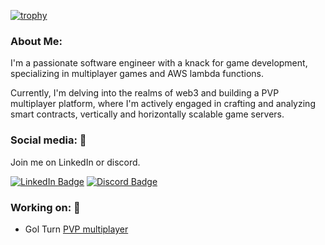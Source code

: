 [![trophy](https://github-profile-trophy.vercel.app/?username=mnkrana&title=Stars,Followers,Commits,Repositories,MultipleLang&theme=onedark)](https://github.com/ryo-ma/github-profile-trophy)

### About Me:    
I'm a passionate software engineer with a knack for game development, specializing in multiplayer games and AWS lambda functions.

Currently, I'm delving into the realms of web3 and building a PVP multiplayer platform, where I'm actively engaged in crafting and analyzing smart contracts, vertically and horizontally scalable game servers. 

### Social media: 📡    
Join me on LinkedIn or discord.

[![LinkedIn Badge](https://img.shields.io/badge/LinkedIn-0077B5?style=for-the-badge&logo=linkedin&logoColor=white)](https://www.linkedin.com/in/mayankrana) [![Discord Badge](https://img.shields.io/badge/Discord-5865F2?style=for-the-badge&logo=discord&logoColor=white)](https://discordapp.com/users/684363477191753730)

### Working on: 🚀

- Gol Turn [PVP multiplayer](https://mithyagames.com)
  
<!--
**mnkrana/mnkrana** is a ✨ _special_ ✨ repository because its `README.md` (this file) appears on your GitHub profile.

Here are some ideas to get you started:

- 🔭 I’m currently working on ...
- 🌱 I’m currently learning ...
- 👯 I’m looking to collaborate on ...
- 🤔 I’m looking for help with ...
- 💬 Ask me about ...
- 📫 How to reach me: ...
- 😄 Pronouns: ...
- ⚡ Fun fact: ...
-->

